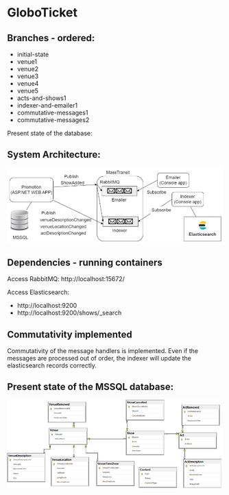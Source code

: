 # GloboTicket

## Branches - ordered:
- initial-state
- venue1
- venue2
- venue3
- venue4
- venue5
- acts-and-shows1
- indexer-and-emailer1
- commutative-messages1
- commutative-messages2

Present state of the database:

## System Architecture:
![Indexer Emailer2 V4](indexer_emailer2_v4.png)

## Dependencies - running containers
Access RabbitMQ: http://localhost:15672/

Access Elasticsearch: 
- http://localhost:9200
- http://localhost:9200/shows/_search

## Commutativity implemented
Commutativity of the message handlers is implemented. Even if the messages are processed out of order, the indexer will update the elasticsearch records correctly.


## Present state of the MSSQL database:


![E R D Venue Location Time Zone](ERD_venueLocation_TimeZone.png)
